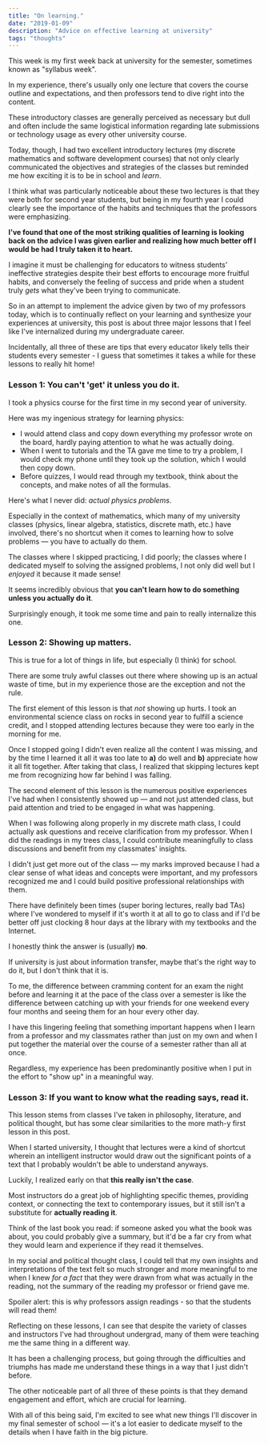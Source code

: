```yaml
---
title: "On learning."
date: "2019-01-09"
description: "Advice on effective learning at university"
tags: "thoughts"
---
```


This week is my first week back at university for the semester, sometimes known as "syllabus week".

In my experience, there's usually only one lecture that covers the course outline and expectations, and then professors tend to dive right into the content.

These introductory classes are generally perceived as necessary but dull and often include the same logistical information regarding late submissions or technology usage as every other university course.

Today, though, I had two excellent introductory lectures (my discrete mathematics and software development courses) that not only clearly communicated the objectives and strategies of the classes but reminded me how exciting it is to be in school and _learn_.

I think what was particularly noticeable about these two lectures is that they were both for second year students, but being in my fourth year I could clearly see the importance of the habits and techniques that the professors were emphasizing.

**I've found that one of the most striking qualities of learning is looking back on the advice I was given earlier and realizing how much better off I would be had I truly taken it to heart.**

I imagine it must be challenging for educators to witness students' ineffective strategies despite their best efforts to encourage more fruitful habits, and conversely the feeling of success and pride when a student truly _gets_ what they've been trying to communicate.

So in an attempt to implement the advice given by two of my professors today, which is to continually reflect on your learning and synthesize your experiences at university, this post is about three major lessons that I feel like I've internalized during my undergraduate career.

Incidentally, all three of these are tips that every educator likely tells their students every semester - I guess that sometimes it takes a while for these lessons to really hit home!

### Lesson 1: You can't 'get' it unless you do it.

I took a physics course for the first time in my second year of university.

Here was my ingenious strategy for learning physics:

- I would attend class and copy down everything my professor wrote on the board, hardly paying attention to what he was actually doing.
- When I went to tutorials and the TA gave me time to try a problem, I would check my phone until they took up the solution, which I would then copy down.
- Before quizzes, I would read through my textbook, think about the concepts, and make notes of all the formulas.

Here's what I never did: _actual physics problems_.

Especially in the context of mathematics, which many of my university classes (physics, linear algebra, statistics, discrete math, etc.) have involved, there's no shortcut when it comes to learning how to solve problems &mdash; you have to actually do them.

The classes where I skipped practicing, I did poorly; the classes where I dedicated myself to solving the assigned problems, I not only did well but I _enjoyed_ it because it made sense!

It seems incredibly obvious that **you can't learn how to do something unless you actually do it**.

Surprisingly enough, it took me some time and pain to really internalize this one.

### Lesson 2: Showing up matters.

This is true for a lot of things in life, but especially (I think) for school.

There are some truly awful classes out there where showing up is an actual waste of time, but in my experience those are the exception and not the rule.

The first element of this lesson is that _not_ showing up hurts. I took an environmental science class on rocks in second year to fulfill a science credit, and I stopped attending lectures because they were too early in the morning for me.

Once I stopped going I didn't even realize all the content I was missing, and by the time I learned it all it was too late to **a)** do well and **b)** appreciate how it all fit together. After taking that class, I realized that skipping lectures kept me from recognizing how far behind I was falling.

The second element of this lesson is the numerous positive experiences I've had when I consistently showed up &mdash; and not just attended class, but paid attention and tried to be engaged in what was happening.

When I was following along properly in my discrete math class, I could actually ask questions and receive clarification from my professor. When I did the readings in my trees class, I could contribute meaningfully to class discussions and benefit from my classmates' insights.

I didn't just get more out of the class &mdash; my marks improved because I had a clear sense of what ideas and concepts were important, and my professors recognized me and I could build positive professional relationships with them.

There have definitely been times (super boring lectures, really bad TAs) where I've wondered to myself if it's worth it at all to go to class and if I'd be better off just clocking 8 hour days at the library with my textbooks and the Internet.

I honestly think the answer is (usually) **no**.

If university is just about information transfer, maybe that's the right way to do it, but I don't think that it is.

To me, the difference between cramming content for an exam the night before and learning it at the pace of the class over a semester is like the difference between catching up with your friends for one weekend every four months and seeing them for an hour every other day.

I have this lingering feeling that something important happens when I learn from a professor and my classmates rather than just on my own and when I put together the material over the course of a semester rather than all at once.

Regardless, my experience has been predominantly positive when I put in the effort to "show up" in a meaningful way.

### Lesson 3: If you want to know what the reading says, read it.

This lesson stems from classes I've taken in philosophy, literature, and political thought, but has some clear similarities to the more math-y first lesson in this post.

When I started university, I thought that lectures were a kind of shortcut wherein an intelligent instructor would draw out the significant points of a text that I probably wouldn't be able to understand anyways.

Luckily, I realized early on that **this really isn't the case**.

Most instructors do a great job of highlighting specific themes, providing context, or connecting the text to contemporary issues, but it still isn't a substitute for **actually reading it**.

Think of the last book you read: if someone asked you what the book was about, you could probably give a summary, but it'd be a far cry from what they would learn and experience if they read it themselves.

In my social and political thought class, I could tell that my own insights and interpretations of the text felt so much stronger and more meaningful to me when I knew _for a fact_ that they were drawn from what was actually in the reading, not the summary of the reading my professor or friend gave me.

Spoiler alert: this is why professors assign readings - so that the students will read them!

Reflecting on these lessons, I can see that despite the variety of classes and instructors I've had throughout undergrad, many of them were teaching me the same thing in a different way.

It has been a challenging process, but going through the difficulties and triumphs has made me understand these things in a way that I just didn't before.

The other noticeable part of all three of these points is that they demand engagement and effort, which are crucial for learning.

With all of this being said, I'm excited to see what new things I'll discover in my final semester of school &mdash; it's a lot easier to dedicate myself to the details when I have faith in the big picture.

